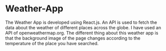 # Weather-App
The Weather App is developed using React.js. An API is used to fetch the data about the weather of different places across the globe. I have used an API of openweathermap.org. The different thing about this weather app is that the background image of the page changes according to the temperature of the place you have searched.
